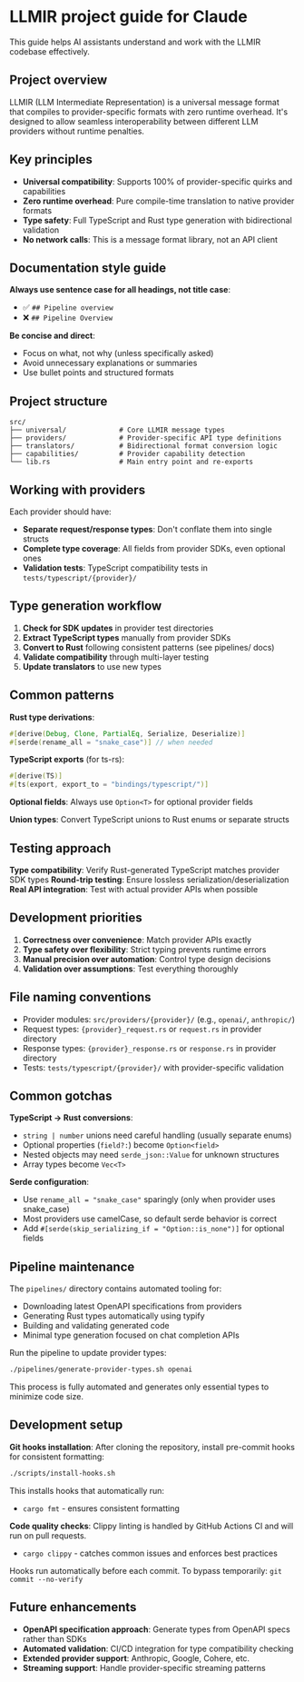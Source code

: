 # LLMIR project guide for Claude

This guide helps AI assistants understand and work with the LLMIR codebase effectively.

## Project overview

LLMIR (LLM Intermediate Representation) is a universal message format that compiles to provider-specific formats with zero runtime overhead. It's designed to allow seamless interoperability between different LLM providers without runtime penalties.

## Key principles

- **Universal compatibility**: Supports 100% of provider-specific quirks and capabilities
- **Zero runtime overhead**: Pure compile-time translation to native provider formats  
- **Type safety**: Full TypeScript and Rust type generation with bidirectional validation
- **No network calls**: This is a message format library, not an API client

## Documentation style guide

**Always use sentence case for all headings, not title case**:
- ✅ `## Pipeline overview` 
- ❌ `## Pipeline Overview`

**Be concise and direct**:
- Focus on what, not why (unless specifically asked)
- Avoid unnecessary explanations or summaries
- Use bullet points and structured formats

## Project structure

```
src/
├── universal/             # Core LLMIR message types
├── providers/             # Provider-specific API type definitions
├── translators/           # Bidirectional format conversion logic
├── capabilities/          # Provider capability detection
└── lib.rs                 # Main entry point and re-exports
```

## Working with providers

Each provider should have:
- **Separate request/response types**: Don't conflate them into single structs
- **Complete type coverage**: All fields from provider SDKs, even optional ones
- **Validation tests**: TypeScript compatibility tests in `tests/typescript/{provider}/`

## Type generation workflow

1. **Check for SDK updates** in provider test directories
2. **Extract TypeScript types** manually from provider SDKs
3. **Convert to Rust** following consistent patterns (see pipelines/ docs)
4. **Validate compatibility** through multi-layer testing
5. **Update translators** to use new types

## Common patterns

**Rust type derivations**:
```rust
#[derive(Debug, Clone, PartialEq, Serialize, Deserialize)]
#[serde(rename_all = "snake_case")] // when needed
```

**TypeScript exports** (for ts-rs):
```rust
#[derive(TS)]
#[ts(export, export_to = "bindings/typescript/")]
```

**Optional fields**: Always use `Option<T>` for optional provider fields

**Union types**: Convert TypeScript unions to Rust enums or separate structs

## Testing approach

**Type compatibility**: Verify Rust-generated TypeScript matches provider SDK types
**Round-trip testing**: Ensure lossless serialization/deserialization
**Real API integration**: Test with actual provider APIs when possible

## Development priorities

1. **Correctness over convenience**: Match provider APIs exactly
2. **Type safety over flexibility**: Strict typing prevents runtime errors
3. **Manual precision over automation**: Control type design decisions
4. **Validation over assumptions**: Test everything thoroughly

## File naming conventions

- Provider modules: `src/providers/{provider}/` (e.g., `openai/`, `anthropic/`)
- Request types: `{provider}_request.rs` or `request.rs` in provider directory  
- Response types: `{provider}_response.rs` or `response.rs` in provider directory
- Tests: `tests/typescript/{provider}/` with provider-specific validation

## Common gotchas

**TypeScript → Rust conversions**:
- `string | number` unions need careful handling (usually separate enums)
- Optional properties (`field?:`) become `Option<field>`
- Nested objects may need `serde_json::Value` for unknown structures
- Array types become `Vec<T>`

**Serde configuration**:
- Use `rename_all = "snake_case"` sparingly (only when provider uses snake_case)
- Most providers use camelCase, so default serde behavior is correct
- Add `#[serde(skip_serializing_if = "Option::is_none")]` for optional fields

## Pipeline maintenance

The `pipelines/` directory contains automated tooling for:
- Downloading latest OpenAPI specifications from providers
- Generating Rust types automatically using typify
- Building and validating generated code
- Minimal type generation focused on chat completion APIs

Run the pipeline to update provider types:
```bash
./pipelines/generate-provider-types.sh openai
```

This process is fully automated and generates only essential types to minimize code size.

## Development setup

**Git hooks installation**:
After cloning the repository, install pre-commit hooks for consistent formatting:
```bash
./scripts/install-hooks.sh
```

This installs hooks that automatically run:
- `cargo fmt` - ensures consistent formatting

**Code quality checks**:
Clippy linting is handled by GitHub Actions CI and will run on pull requests.
- `cargo clippy` - catches common issues and enforces best practices

Hooks run automatically before each commit. To bypass temporarily: `git commit --no-verify`

## Future enhancements

- **OpenAPI specification approach**: Generate types from OpenAPI specs rather than SDKs
- **Automated validation**: CI/CD integration for type compatibility checking  
- **Extended provider support**: Anthropic, Google, Cohere, etc.
- **Streaming support**: Handle provider-specific streaming patterns